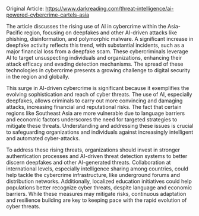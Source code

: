 Original Article: https://www.darkreading.com/threat-intelligence/ai-powered-cybercrime-cartels-asia

The article discusses the rising use of AI in cybercrime within the Asia-Pacific region, focusing on deepfakes and other AI-driven attacks like phishing, disinformation, and polymorphic malware. A significant increase in deepfake activity reflects this trend, with substantial incidents, such as a major financial loss from a deepfake scam. These cybercriminals leverage AI to target unsuspecting individuals and organizations, enhancing their attack efficacy and evading detection mechanisms. The spread of these technologies in cybercrime presents a growing challenge to digital security in the region and globally.

This surge in AI-driven cybercrime is significant because it exemplifies the evolving sophistication and reach of cyber threats. The use of AI, especially deepfakes, allows criminals to carry out more convincing and damaging attacks, increasing financial and reputational risks. The fact that certain regions like Southeast Asia are more vulnerable due to language barriers and economic factors underscores the need for targeted strategies to mitigate these threats. Understanding and addressing these issues is crucial to safeguarding organizations and individuals against increasingly intelligent and automated cyber-attacks.

To address these rising threats, organizations should invest in stronger authentication processes and AI-driven threat detection systems to better discern deepfakes and other AI-generated threats. Collaboration at international levels, especially intelligence sharing among countries, could help tackle the cybercrime infrastructure, like underground forums and distribution networks. Additionally, localized education initiatives could help populations better recognize cyber threats, despite language and economic barriers. While these measures may mitigate risks, continuous adaptation and resilience building are key to keeping pace with the rapid evolution of cyber threats.